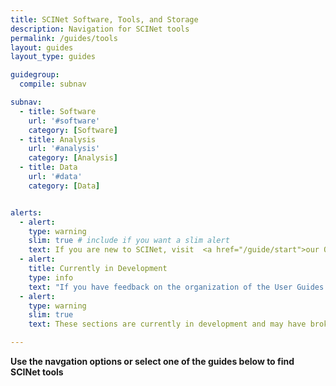 ```yaml
---
title: SCINet Software, Tools, and Storage
description: Navigation for SCINet tools
permalink: /guides/tools
layout: guides
layout_type: guides

guidegroup:
  compile: subnav

subnav:
  - title: Software
    url: '#software'
    category: [Software]
  - title: Analysis
    url: '#analysis'
    category: [Analysis]
  - title: Data
    url: '#data'
    category: [Data]


alerts: 
  - alert: 
    type: warning
    slim: true # include if you want a slim alert
    text: If you are new to SCINet, visit  <a href="/guide/start">our Quickstart Guide</a>
  - alert:
    title: Currently in Development
    type: info
    text: "If you have feedback on the organization of the User Guides sections, please email us at <a href='mailto:scinet@usda.gov'>scinet@usda.gov.</a>"
  - alert: 
    type: warning
    slim: true 
    text: These sections are currently in development and may have broken links or missing images.

---
```



**Use the navgation options or select one of the guides below to find SCINet tools**